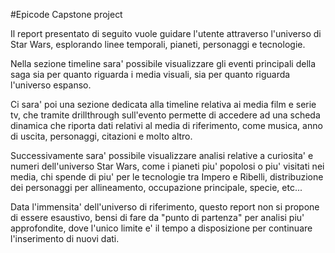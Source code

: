 #Epicode Capstone project




Il report presentato di seguito vuole guidare l'utente attraverso l'universo di Star Wars, esplorando linee temporali, pianeti, personaggi e tecnologie.

Nella sezione timeline sara' possibile visualizzare gli eventi principali della saga sia per quanto riguarda i media visuali, sia per quanto riguarda l'universo espanso.

Ci sara' poi una sezione dedicata alla timeline relativa ai media film e serie tv, che tramite drillthrough sull'evento permette di accedere ad una scheda dinamica che riporta dati relativi al media di riferimento, come musica, anno di uscita, personaggi, citazioni e molto altro.

Successivamente sara' possibile visualizzare analisi relative a curiosita' e numeri dell'universo Star Wars, come i pianeti piu' popolosi o piu' visitati nei media, chi spende di piu' per le tecnologie tra Impero e Ribelli, distribuzione dei personaggi per allineamento, occupazione principale, specie, etc...

Data l'immensita' dell'universo di riferimento, questo report non si propone di essere esaustivo, bensi di fare da "punto di partenza" per analisi piu' approfondite, dove l'unico limite e' il tempo a disposizione per continuare l'inserimento di nuovi dati.
